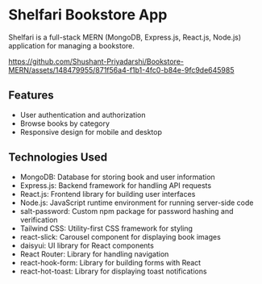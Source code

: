 # Shelfari Bookstore App

Shelfari is a full-stack MERN (MongoDB, Express.js, React.js, Node.js) application for managing a bookstore. 




https://github.com/Shushant-Priyadarshi/Bookstore-MERN/assets/148479955/871f56a4-f1b1-4fc0-b84e-9fc9de645985



## Features

- User authentication and authorization
- Browse books by category
- Responsive design for mobile and desktop

## Technologies Used

- MongoDB: Database for storing book and user information
- Express.js: Backend framework for handling API requests
- React.js: Frontend library for building user interfaces
- Node.js: JavaScript runtime environment for running server-side code
- salt-password: Custom npm package for password hashing and verification
- Tailwind CSS: Utility-first CSS framework for styling
- react-slick: Carousel component for displaying book images
- daisyui: UI library for React components
- React Router: Library for handling navigation
- react-hook-form: Library for building forms with React
- react-hot-toast: Library for displaying toast notifications




